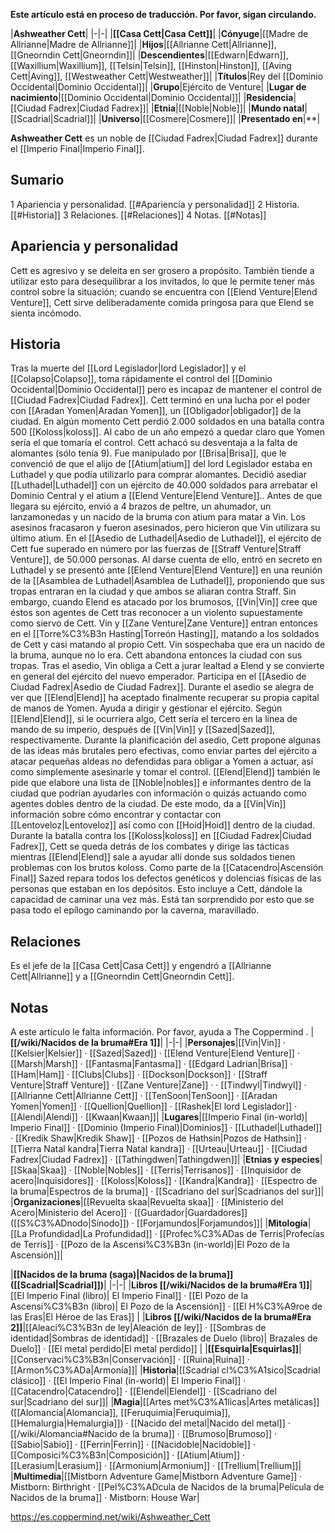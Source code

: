 **Este artículo está en proceso de traducción. Por favor, sigan circulando.**


|**Ashweather Cett**|
|-|-|
|**[[Casa Cett\|Casa Cett]]**|
|**Cónyuge**|[[Madre de Allrianne\|Madre de Allrianne]]|
|**Hijos**|[[Allrianne Cett\|Allrianne]], [[Gneorndin Cett\|Gneorndin]]|
|**Descendientes**|[[Edwarn\|Edwarn]], [[Waxillium\|Waxillium]], [[Telsin\|Telsin]], [[Hinston\|Hinston]], [[Aving Cett\|Aving]], [[Westweather Cett\|Westweather]]|
|**Títulos**|Rey del [[Dominio Occidental\|Dominio Occidental]]|
|**Grupo**|Ejército de Venture|
|**Lugar de nacimiento**|[[Dominio Occidental\|Dominio Occidental]]|
|**Residencia**|[[Ciudad Fadrex\|Ciudad Fadrex]]|
|**Etnia**|[[Noble\|Noble]]|
|**Mundo natal**|[[Scadrial\|Scadrial]]|
|**Universo**|[[Cosmere\|Cosmere]]|
|**Presentado en**|**|

**Ashweather Cett** es un noble de [[Ciudad Fadrex\|Ciudad Fadrex]] durante el [[Imperio Final\|Imperio Final]].

## Sumario

1 Apariencia y personalidad. [[#Apariencia y personalidad]] 
2 Historia. [[#Historia]] 
3 Relaciones. [[#Relaciones]] 
4 Notas. [[#Notas]] 


## Apariencia y personalidad
Cett es agresivo y se deleita en ser grosero a propósito. También tiende a utilizar esto para desequilibrar a los invitados, lo que le permite tener más control sobre la situación; cuando se encuentra con [[Elend Venture\|Elend Venture]], Cett sirve deliberadamente comida pringosa para que Elend se sienta incómodo.

## Historia
Tras la muerte del [[Lord Legislador\|lord Legislador]] y el [[Colapso\|Colapso]], toma rápidamente el control del [[Dominio Occidental\|Dominio Occidental]] pero es incapaz de mantener el control de [[Ciudad Fadrex\|Ciudad Fadrex]]. Cett terminó en una lucha por el poder con [[Aradan Yomen\|Aradan Yomen]], un [[Obligador\|obligador]] de la ciudad. En algún momento Cett perdió 2.000 soldados en una batalla contra 500 [[Koloss\|koloss]]. Al cabo de un año empezó a quedar claro que Yomen sería el que tomaría el control. Cett achacó su desventaja a la falta de alomantes (sólo tenía 9). Fue manipulado por [[Brisa\|Brisa]], que le convenció de que el alijo de [[Atium\|atium]] del lord Legislador estaba en Luthadel y que podía utilizarlo para comprar alomantes. Decidió asediar [[Luthadel\|Luthadel]] con un ejército de 40.000 soldados para arrebatar el Dominio Central y el atium a [[Elend Venture\|Elend Venture]].. Antes de que llegara su ejército, envió a 4 brazos de peltre, un ahumador, un lanzamonedas y un nacido de la bruma con atium para matar a Vin. Los asesinos fracasaron y fueron asesinados, pero hicieron que Vin utilizara su último atium.
En el [[Asedio de Luthadel\|Asedio de Luthadel]], el ejército de Cett fue superado en número por las fuerzas de [[Straff Venture\|Straff Venture]], de 50.000 personas. Al darse cuenta de ello, entró en secreto en Luthadel y se presentó ante [[Elend Venture\|Elend Venture]] en una reunión de la [[Asamblea de Luthadel\|Asamblea de Luthadel]], proponiendo que sus tropas entraran en la ciudad y que ambos se aliaran contra Straff. Sin embargo, cuando Elend es atacado por los brumosos, [[Vin\|Vin]] cree que éstos son agentes de Cett tras reconocer a un violento supuestamente como siervo de Cett. Vin y [[Zane Venture\|Zane Venture]] entran entonces en el [[Torre%C3%B3n Hasting\|Torreón Hasting]], matando a los soldados de Cett y casi matando al propio Cett. Vin sospechaba que era un nacido de la bruma, aunque no lo era. Cett abandona entonces la ciudad con sus tropas.
Tras el asedio, Vin obliga a Cett a jurar lealtad a Elend y se convierte en general del ejército del nuevo emperador.  Participa en el [[Asedio de Ciudad Fadrex\|Asedio de Ciudad Fadrex]].
Durante el asedio se alegra de ver que [[Elend\|Elend]] ha aceptado finalmente recuperar su propia capital de manos de Yomen. Ayuda a dirigir y gestionar el ejército. Según [[Elend\|Elend]], si le ocurriera algo, Cett sería el tercero en la línea de mando de su imperio, después de [[Vin\|Vin]] y [[Sazed\|Sazed]], respectivamente.
Durante la planificación del asedio, Cett propone algunas de las ideas más brutales pero efectivas, como enviar partes del ejército a atacar pequeñas aldeas no defendidas para obligar a Yomen a actuar, así como simplemente asesinarle y tomar el control. [[Elend\|Elend]] también le pide que elabore una lista de [[Noble\|nobles]] e informantes dentro de la ciudad que podrían ayudarles con información o quizás actuando como agentes dobles dentro de la ciudad. De este modo, da a [[Vin\|Vin]] información sobre cómo encontrar y contactar con [[Lentoveloz\|Lentoveloz]] así como con [[Hoid\|Hoid]] dentro de la ciudad.
Durante la batalla contra los [[Koloss\|koloss]] en [[Ciudad Fadrex\|Ciudad Fadrex]], Cett se queda detrás de los combates y dirige las tácticas mientras [[Elend\|Elend]] sale a ayudar allí donde sus soldados tienen problemas con los brutos koloss.
Como parte de la [[Catacendro\|Ascensión Final]] Sazed repara todos los defectos genéticos y dolencias físicas de las personas que estaban en los depósitos. Esto incluye a Cett, dándole la capacidad de caminar una vez más. Está tan sorprendido por esto que se pasa todo el epílogo caminando por la caverna, maravillado.

## Relaciones
Es el jefe de la [[Casa Cett\|Casa Cett]] y engendró a [[Allrianne Cett\|Allrianne]] y a [[Gneorndin Cett\|Gneorndin Cett]].

## Notas

A este artículo le falta información. Por favor, ayuda a The Coppermind .
|**[[/wiki/Nacidos de la bruma#Era 1]]**|
|-|-|
|**Personajes**|[[Vin\|Vin]] · [[Kelsier\|Kelsier]] · [[Sazed\|Sazed]] · [[Elend Venture\|Elend Venture]] · [[Marsh\|Marsh]] · [[Fantasma\|Fantasma]] · [[Edgard Ladrian\|Brisa]] · [[Ham\|Ham]] · [[Clubs\|Clubs]] · [[Dockson\|Dockson]] · [[Straff Venture\|Straff Venture]] · [[Zane Venture\|Zane]] ·  · [[Tindwyl\|Tindwyl]] · [[Allrianne Cett\|Allrianne Cett]] · [[TenSoon\|TenSoon]] · [[Aradan Yomen\|Yomen]] · [[Quellion\|Quellion]] · [[Rashek\|El lord Legislador]] · [[Alendi\|Alendi]] · [[Kwaan\|Kwaan]]|
|**Lugares**|[[Imperio Final (in-world)\| Imperio Final]] · [[Dominio (Imperio Final)\|Dominios]] · [[Luthadel\|Luthadel]] · [[Kredik Shaw\|Kredik Shaw]] · [[Pozos de Hathsin\|Pozos de Hathsin]] · [[Tierra Natal kandra\|Tierra Natal kandra]] · [[Urteau\|Urteau]] · [[Ciudad Fadrex\|Ciudad Fadrex]] · [[Tathingdwen\|Tathingdwen]]|
|**Etnias y especies**|[[Skaa\|Skaa]] · [[Noble\|Nobles]] · [[Terris\|Terrisanos]] · [[Inquisidor de acero\|Inquisidores]] · [[Koloss\|Koloss]] · [[Kandra\|Kandra]] · [[Espectro de la bruma\|Espectros de la bruma]] · [[Scadriano del sur\|Scadrianos del sur]]|
|**Organizaciones**|[[Revuelta skaa\|Revuelta skaa]] · [[Ministerio del Acero\|Ministerio del Acero]] · [[Guardador\|Guardadores]] ([[S%C3%ADnodo\|Sínodo]]) · [[Forjamundos\|Forjamundos]]|
|**Mitología**|[[La Profundidad\|La Profundidad]] · [[Profec%C3%ADas de Terris\|Profecías de Terris]] · [[Pozo de la Ascensi%C3%B3n (in-world)\|El Pozo de la Ascensión]]|

|**[[Nacidos de la bruma (saga)\|Nacidos de la bruma]] ([[Scadrial\|Scadrial]])**|
|-|-|
|**Libros [[/wiki/Nacidos de la bruma#Era 1]]**|[[El Imperio Final (libro)\| El Imperio Final]] · [[El Pozo de la Ascensi%C3%B3n (libro)\| El Pozo de la Ascensión]] · [[El H%C3%A9roe de las Eras\|El Héroe de las Eras]] |
|**Libros [[/wiki/Nacidos de la bruma#Era 2]]**|[[Aleaci%C3%B3n de ley\|Aleación de ley]] · [[Sombras de identidad\|Sombras de identidad]] · [[Brazales de Duelo (libro)\| Brazales de Duelo]] · [[El metal perdido\|El metal perdido]]  |
|**[[Esquirla\|Esquirlas]]**|[[Conservaci%C3%B3n\|Conservación]] · [[Ruina\|Ruina]] · [[Armon%C3%ADa\|Armonía]]|
|**Historia**|[[Scadrial cl%C3%A1sico\|Scadrial clásico]] · [[El Imperio Final (in-world)\| El Imperio Final]] · [[Catacendro\|Catacendro]] · [[Elendel\|Elendel]] · [[Scadriano del sur\|Scadriano del sur]]|
|**Magia**|[[Artes met%C3%A1licas\|Artes metálicas]] ([[Alomancia\|Alomancia]], [[Feruquimia\|Feruquimia]], [[Hemalurgia\|Hemalurgia]]) · [[Nacido del metal\|Nacido del metal]] · [[/wiki/Alomancia#Nacido de la bruma]] · [[Brumoso\|Brumoso]] · [[Sabio\|Sabio]] · [[Ferrin\|Ferrin]] · [[Nacidoble\|Nacidoble]] · [[Composici%C3%B3n\|Composición]] · [[Atium\|Atium]] · [[Lerasium\|Lerasium]] · [[Armonium\|Armonium]] · [[Trellium\|Trellium]]|
|**Multimedia**|[[Mistborn Adventure Game\|Mistborn Adventure Game‎‎]] · Mistborn: Birthright · [[Pel%C3%ADcula de Nacidos de la bruma\|Película de Nacidos de la bruma]] · Mistborn: House War|



https://es.coppermind.net/wiki/Ashweather_Cett